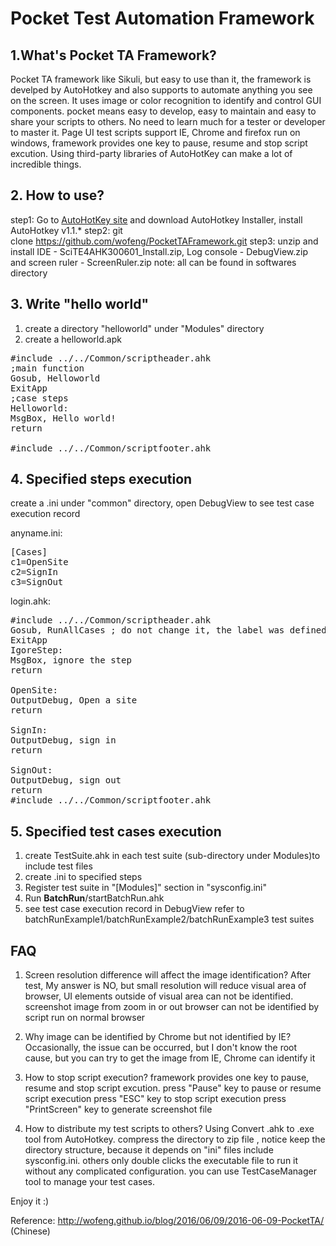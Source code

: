 # Pocket Test Automation Framework
## 1.What's Pocket TA Framework?
Pocket TA framework like Sikuli, but easy to use than it, the framework is develped by AutoHotkey and also supports to automate anything you see on the screen. It uses image or color recognition to identify and control GUI components.
pocket means easy to develop, easy to maintain and easy to share your scripts to others. No need to learn much for a tester or developer to master it. Page UI test scripts support IE, Chrome and firefox run on windows, framework provides one key to pause, resume and stop script excution. Using third-party libraries of AutoHotKey can make a lot of incredible things. 

## 2. How to use?
step1: Go to [AutoHotKey site](https://autohotkey.com/) and download AutoHotkey Installer, install AutoHotkey v1.1.* 
step2: git clone https://github.com/wofeng/PocketTAFramework.git
step3: unzip and install IDE - SciTE4AHK300601_Install.zip, Log console - DebugView.zip and screen ruler - ScreenRuler.zip 
note: all can be found in softwares directory

## 3. Write "hello world"
1. create a directory "helloworld" under "Modules" directory
2. create a helloworld.apk 
<pre>
#include ../../Common/scriptheader.ahk
;main function
Gosub, Helloworld
ExitApp
;case steps
Helloworld:
MsgBox, Hello world! 
return

#include ../../Common/scriptfooter.ahk
</pre>

## 4. Specified steps execution
create a <filename>.ini under "common" directory, open DebugView to see test case execution record

anyname.ini:
<pre>
[Cases]
c1=OpenSite
c2=SignIn
c3=SignOut
</pre>
login.ahk:
<pre>
#include ../../Common/scriptheader.ahk
Gosub, RunAllCases ; do not change it, the label was defined in globalVar.ahk
ExitApp
IgoreStep:
MsgBox, ignore the step
return

OpenSite:
OutputDebug, Open a site
return

SignIn:
OutputDebug, sign in 
return

SignOut:
OutputDebug, sign out
return
#include ../../Common/scriptfooter.ahk
</pre>
## 5. Specified test cases execution
1. create TestSuite.ahk in each test suite (sub-directory under Modules)to include test files
2. create <anyname>.ini to specified steps 
3. Register test suite in "[Modules]" section in "sysconfig.ini"
4. Run __BatchRun__/startBatchRun.ahk
5. see test case execution record in DebugView
refer to batchRunExample1/batchRunExample2/batchRunExample3 test suites

## FAQ
1. Screen resolution difference will affect the image identification?
After test, My answer is NO, but small resolution will reduce visual area of browser, UI elements outside of visual area can not
be identified. screenshot image from zoom in or out browser can not be identified by script run on normal browser

2. Why image can be identified by Chrome but not identified by IE?
 Occasionally, the issue can be occurred, but I don't know the root cause, but you can try to get the image from IE,
 Chrome can identify it

3. How to stop script execution?
framework provides one key to pause, resume and stop script excution.
press "Pause" key to pause or resume script execution
press "ESC" key to stop script execution
press "PrintScreen" key to generate screenshot file

4. How to distribute my test scripts to others?
Using Convert .ahk to .exe tool from AutoHotkey. compress the directory to zip file , notice
keep the directory structure, because it depends on "ini" files include sysconfig.ini.
others only double clicks the executable file to run it without any complicated configuration.
you can use TestCaseManager tool to manage your test cases.

Enjoy it :)

Reference: http://wofeng.github.io/blog/2016/06/09/2016-06-09-PocketTA/  (Chinese)
